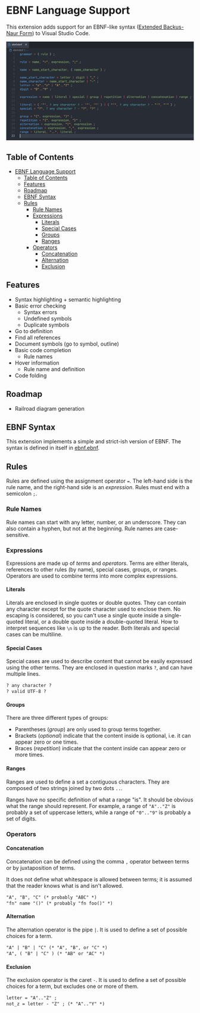 # EBNF Language Support

This extension adds support for an EBNF-like syntax ([Extended Backus-Naur Form](https://en.wikipedia.org/wiki/Extended_Backus%E2%80%93Naur_form)) to Visual Studio Code.

![Screenshot](./assets/screenshot.png)

## Table of Contents

- [EBNF Language Support](#ebnf-language-support)
  - [Table of Contents](#table-of-contents)
  - [Features](#features)
  - [Roadmap](#roadmap)
  - [EBNF Syntax](#ebnf-syntax)
  - [Rules](#rules)
    - [Rule Names](#rule-names)
    - [Expressions](#expressions)
      - [Literals](#literals)
      - [Special Cases](#special-cases)
      - [Groups](#groups)
      - [Ranges](#ranges)
    - [Operators](#operators)
      - [Concatenation](#concatenation)
      - [Alternation](#alternation)
      - [Exclusion](#exclusion)

## Features

- Syntax highlighting + semantic highlighting
- Basic error checking
  - Syntax errors
  - Undefined symbols
  - Duplicate symbols
- Go to definition
- Find all references
- Document symbols (go to symbol, outline)
- Basic code completion
  - Rule names
- Hover information
  - Rule name and definition
- Code folding

## Roadmap

- Railroad diagram generation

## EBNF Syntax

This extension implements a simple and strict-ish version of EBNF. The syntax is defined in itself in [ebnf.ebnf](./ebnf.ebnf).

## Rules

Rules are defined using the assignment operator `=`. The left-hand side is the rule name, and the right-hand side is an _expression_. Rules must end with a semicolon `;`.

### Rule Names

Rule names can start with any letter, number, or an underscore. They can also contain a hyphen, but not at the beginning. Rule names are case-sensitive.

### Expressions

Expressions are made up of _terms_ and _operators_. Terms are either literals, references to other rules (by name), special cases, groups, or ranges. Operators are used to combine terms into more complex expressions.

#### Literals

Literals are enclosed in single quotes or double quotes. They can contain any character except for the quote character used to enclose them. No escaping is considered, so you can't use a single quote inside a single-quoted literal, or a double quote inside a double-quoted literal. How to interpret sequences like `\n` is up to the reader. Both literals and special cases can be multiline.

#### Special Cases

Special cases are used to describe content that cannot be easily expressed using the other terms. They are enclosed in question marks `?`, and can have multiple lines.

```ebnf
? any character ?
? valid UTF-8 ?
```

#### Groups

There are three different types of groups:

- Parentheses (_group_) are only used to group terms together.
- Brackets (_optional_) indicate that the content inside is optional, i.e. it can appear zero or one times.
- Braces (_repetition_) indicate that the content inside can appear zero or more times.

#### Ranges

Ranges are used to define a set a contiguous characters. They are composed of two strings joined by two dots `..`.

Ranges have no specific definition of what a range "is". It should be obvious what the range should represent. For example, a range of `"A".."Z"` is probably a set of uppercase letters, while a range of `"0".."9"` is probably a set of digits.

### Operators

#### Concatenation

Concatenation can be defined using the comma `,` operator between terms or by juxtaposition of terms.

It does not define what whitespace is allowed between terms; it is assumed that the reader knows what is and isn't allowed.

```ebnf
"A", "B", "C" (* probably "ABC" *)
"fn" name "()" (* probably "fn foo()" *)
```

#### Alternation

The alternation operator is the pipe `|`. It is used to define a set of possible choices for a term.

```ebnf
"A" | "B" | "C" (* "A", "B", or "C" *)
"A", ( "B" | "C" ) (* "AB" or "AC" *)
```

#### Exclusion

The exclusion operator is the caret `-`. It is used to define a set of possible choices for a term, but excludes one or more of them.

```ebnf
letter = "A".."Z" ;
not_z = letter - "Z" ; (* "A".."Y" *)
```
